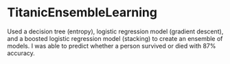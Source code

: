 # TitanicEnsembleLearning
Used a decision tree (entropy), logistic regression model (gradient descent), and a boosted logistic regression model (stacking) to create an ensemble of models. I was able to predict whether a person survived or died with 87% accuracy. 
